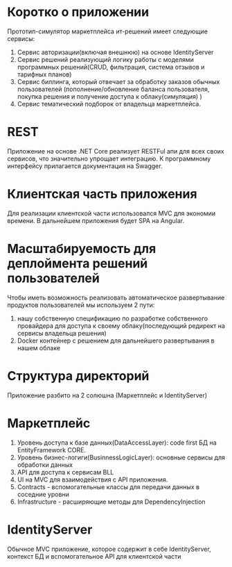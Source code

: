 # Коротко о приложении
Прототип-симулятор маркетплейса ит-решений имеет следующие сервисы:
1. Сервис авторизации(включая внешнюю) на основе IdentityServer
2. Сервис решений реализующий логику работы с моделями программных решений(CRUD, фильтрация, система отзывов и тарифных планов)
3. Сервис биллинга, который отвечает за обработку заказов обычных пользователей (пополнение/обновление баланса пользователя, покупка решения и получение 
доступа к облаку(симуляция) )
4. Сервис тематический подборок от владельца маркетплейса.

# REST

Приложение на основе .NET Core реализует RESTFul апи для всех своих сервисов, что значительно упрощает интеграцию. К программному интерфейсу
прилагается документация на Swagger.

# Клиентская часть приложения

Для реализации клиентской части использовался MVC для экономии времени. В дальнейшем приложения будет SPA на Angular.

# Масштабируемость для деплоймента решений пользователей

Чтобы иметь возможность реализовать автоматическое развертывание продуктов пользователей мы используем 2 пути: 
1. нашу собственную спецификацию по разработке собственного провайдера для доступа к своему облаку(последующий редирект на сервисы владельца решения)
2. Docker контейнер с решением для дальнейшего развертывания в нашем облаке

# Структура директорий

Приложение разбито на 2 солюшна (Маркетплейс и IdentityServer)

# Маркетплейс

1. Уровень доступа к базе данных(DataAccessLayer): code first БД на EntityFramework CORE.
2. Уровень бизнес-логиги(BusinnessLogicLayer): основные сервисы для обработки данных
3. API для доступа к сервисам BLL
4. UI на MVC для взаимодействия с API приложения.
5. Contracts - вспомогательные классы для передачи данных в соседние уровни
6. Infrastructure - расширяющие методы для DependencyInjection

# IdentityServer

Обычное MVC приложение, которое содержит в себе IdentityServer, контекст БД и вспомогательное API для клиентской части
